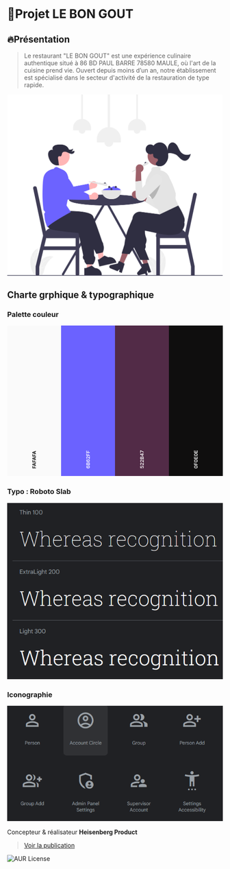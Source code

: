 
# 🚀Projet LE BON GOUT
## 🔥Présentation 
>Le restaurant "LE BON GOUT" est une expérience culinaire authentique situé à 86 BD PAUL BARRE 78580 MAULE, où l'art de la cuisine prend vie.
Ouvert depuis moins d’un an, notre établissement est spécialisé dans le secteur d'activité de la restauration de type rapide.


![cover](./asset/cover.svg)

## Charte grphique &amp; typographique
  ### Palette couleur
![palette](./asset/Palette%20couleur%20projet.png)
### Typo : Roboto Slab
![typo](./asset/typo.PNG)
### Iconographie
![Icones](./asset/icon.PNG)


Concepteur &amp; réalisateur **Heisenberg Product**

> [Voir la publication](https://giusmili.github.io/projet-resto/)

![AUR License](https://img.shields.io/aur/license/c)
